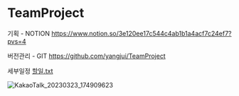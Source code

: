 # TeamProject


기획 - NOTION
https://www.notion.so/3e120ee17c544c4ab1b1a4acf7c24ef7?pvs=4


버전관리 - GIT
https://github.com/yangjui/TeamProject


세부일정
[할일.txt](https://github.com/yangjui/TeamProject/files/11059037/default.txt)


![KakaoTalk_20230323_174909623](https://user-images.githubusercontent.com/71171290/227151076-146265bd-5ed1-450a-927a-22fa534f1d61.jpg)
